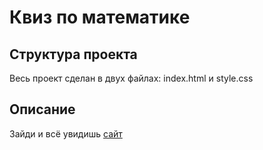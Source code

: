 # Квиз по математике
## Структура проекта

Весь проект сделан в двух файлах: index.html и style.css

## Описание

Зайди и всё увидишь [сайт](https://parucnik.github.io/)
